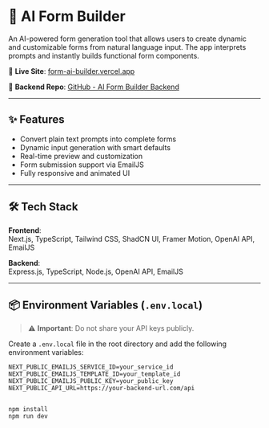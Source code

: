# 🧠 AI Form Builder

An AI-powered form generation tool that allows users to create dynamic and customizable forms from natural language input. The app interprets prompts and instantly builds functional form components.

🚀 **Live Site**: [form-ai-builder.vercel.app](https://form-ai-builder.vercel.app/)

🔗 **Backend Repo**: [GitHub - AI Form Builder Backend](https://github.com/shohaib1996/AI-Form-Builder-Backend)

---

## ✨ Features

- Convert plain text prompts into complete forms
- Dynamic input generation with smart defaults
- Real-time preview and customization
- Form submission support via EmailJS
- Fully responsive and animated UI

---

## 🛠️ Tech Stack

**Frontend**:  
Next.js, TypeScript, Tailwind CSS, ShadCN UI, Framer Motion, OpenAI API, EmailJS

**Backend**:  
Express.js, TypeScript, Node.js, OpenAI API, EmailJS

---

## 📦 Environment Variables (`.env.local`)

> ⚠️ **Important**: Do not share your API keys publicly.

Create a `.env.local` file in the root directory and add the following environment variables:

```env
NEXT_PUBLIC_EMAILJS_SERVICE_ID=your_service_id
NEXT_PUBLIC_EMAILJS_TEMPLATE_ID=your_template_id
NEXT_PUBLIC_EMAILJS_PUBLIC_KEY=your_public_key
NEXT_PUBLIC_API_URL=https://your-backend-url.com/api


npm install
npm run dev

